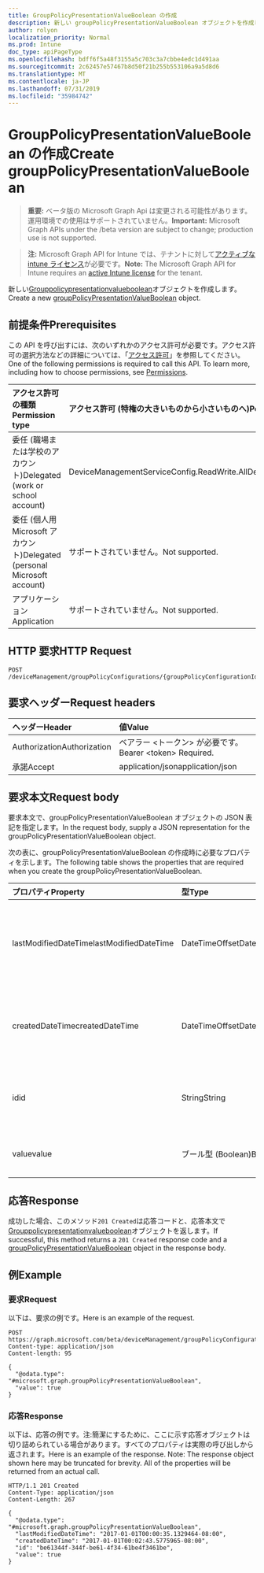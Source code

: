 ```yaml
---
title: GroupPolicyPresentationValueBoolean の作成
description: 新しい groupPolicyPresentationValueBoolean オブジェクトを作成します。
author: rolyon
localization_priority: Normal
ms.prod: Intune
doc_type: apiPageType
ms.openlocfilehash: bdff6f5a48f3155a5c703c3a7cbbe4edc1d491aa
ms.sourcegitcommit: 2c62457e57467b8d50f21b255b553106a9a5d8d6
ms.translationtype: MT
ms.contentlocale: ja-JP
ms.lasthandoff: 07/31/2019
ms.locfileid: "35984742"
---
```

# <a name="create-grouppolicypresentationvalueboolean"></a><span data-ttu-id="69a5b-103">GroupPolicyPresentationValueBoolean の作成</span><span class="sxs-lookup"><span data-stu-id="69a5b-103">Create groupPolicyPresentationValueBoolean</span></span>

> <span data-ttu-id="69a5b-104">**重要:** ベータ版の Microsoft Graph Api は変更される可能性があります。運用環境での使用はサポートされていません。</span><span class="sxs-lookup"><span data-stu-id="69a5b-104">**Important:** Microsoft Graph APIs under the /beta version are subject to change; production use is not supported.</span></span>

> <span data-ttu-id="69a5b-105">**注:** Microsoft Graph API for Intune では、テナントに対して[アクティブな intune ライセンス](https://go.microsoft.com/fwlink/?linkid=839381)が必要です。</span><span class="sxs-lookup"><span data-stu-id="69a5b-105">**Note:** The Microsoft Graph API for Intune requires an [active Intune license](https://go.microsoft.com/fwlink/?linkid=839381) for the tenant.</span></span>

<span data-ttu-id="69a5b-106">新しい[Grouppolicypresentationvalueboolean](../resources/intune-grouppolicy-grouppolicypresentationvalueboolean.md)オブジェクトを作成します。</span><span class="sxs-lookup"><span data-stu-id="69a5b-106">Create a new [groupPolicyPresentationValueBoolean](../resources/intune-grouppolicy-grouppolicypresentationvalueboolean.md) object.</span></span>

## <a name="prerequisites"></a><span data-ttu-id="69a5b-107">前提条件</span><span class="sxs-lookup"><span data-stu-id="69a5b-107">Prerequisites</span></span>
<span data-ttu-id="69a5b-p101">この API を呼び出すには、次のいずれかのアクセス許可が必要です。アクセス許可の選択方法などの詳細については、「[アクセス許可](/graph/permissions-reference)」を参照してください。</span><span class="sxs-lookup"><span data-stu-id="69a5b-p101">One of the following permissions is required to call this API. To learn more, including how to choose permissions, see [Permissions](/graph/permissions-reference).</span></span>

|<span data-ttu-id="69a5b-110">アクセス許可の種類</span><span class="sxs-lookup"><span data-stu-id="69a5b-110">Permission type</span></span>|<span data-ttu-id="69a5b-111">アクセス許可 (特権の大きいものから小さいものへ)</span><span class="sxs-lookup"><span data-stu-id="69a5b-111">Permissions (from most to least privileged)</span></span>|
|:---|:---|
|<span data-ttu-id="69a5b-112">委任 (職場または学校のアカウント)</span><span class="sxs-lookup"><span data-stu-id="69a5b-112">Delegated (work or school account)</span></span>|<span data-ttu-id="69a5b-113">DeviceManagementServiceConfig.ReadWrite.All</span><span class="sxs-lookup"><span data-stu-id="69a5b-113">DeviceManagementServiceConfig.ReadWrite.All</span></span>|
|<span data-ttu-id="69a5b-114">委任 (個人用 Microsoft アカウント)</span><span class="sxs-lookup"><span data-stu-id="69a5b-114">Delegated (personal Microsoft account)</span></span>|<span data-ttu-id="69a5b-115">サポートされていません。</span><span class="sxs-lookup"><span data-stu-id="69a5b-115">Not supported.</span></span>|
|<span data-ttu-id="69a5b-116">アプリケーション</span><span class="sxs-lookup"><span data-stu-id="69a5b-116">Application</span></span>|<span data-ttu-id="69a5b-117">サポートされていません。</span><span class="sxs-lookup"><span data-stu-id="69a5b-117">Not supported.</span></span>|

## <a name="http-request"></a><span data-ttu-id="69a5b-118">HTTP 要求</span><span class="sxs-lookup"><span data-stu-id="69a5b-118">HTTP Request</span></span>
<!-- {
  "blockType": "ignored"
}
-->
``` http
POST /deviceManagement/groupPolicyConfigurations/{groupPolicyConfigurationId}/definitionValues/{groupPolicyDefinitionValueId}/presentationValues
```

## <a name="request-headers"></a><span data-ttu-id="69a5b-119">要求ヘッダー</span><span class="sxs-lookup"><span data-stu-id="69a5b-119">Request headers</span></span>
|<span data-ttu-id="69a5b-120">ヘッダー</span><span class="sxs-lookup"><span data-stu-id="69a5b-120">Header</span></span>|<span data-ttu-id="69a5b-121">値</span><span class="sxs-lookup"><span data-stu-id="69a5b-121">Value</span></span>|
|:---|:---|
|<span data-ttu-id="69a5b-122">Authorization</span><span class="sxs-lookup"><span data-stu-id="69a5b-122">Authorization</span></span>|<span data-ttu-id="69a5b-123">ベアラー &lt;トークン&gt; が必要です。</span><span class="sxs-lookup"><span data-stu-id="69a5b-123">Bearer &lt;token&gt; Required.</span></span>|
|<span data-ttu-id="69a5b-124">承諾</span><span class="sxs-lookup"><span data-stu-id="69a5b-124">Accept</span></span>|<span data-ttu-id="69a5b-125">application/json</span><span class="sxs-lookup"><span data-stu-id="69a5b-125">application/json</span></span>|

## <a name="request-body"></a><span data-ttu-id="69a5b-126">要求本文</span><span class="sxs-lookup"><span data-stu-id="69a5b-126">Request body</span></span>
<span data-ttu-id="69a5b-127">要求本文で、groupPolicyPresentationValueBoolean オブジェクトの JSON 表記を指定します。</span><span class="sxs-lookup"><span data-stu-id="69a5b-127">In the request body, supply a JSON representation for the groupPolicyPresentationValueBoolean object.</span></span>

<span data-ttu-id="69a5b-128">次の表に、groupPolicyPresentationValueBoolean の作成時に必要なプロパティを示します。</span><span class="sxs-lookup"><span data-stu-id="69a5b-128">The following table shows the properties that are required when you create the groupPolicyPresentationValueBoolean.</span></span>

|<span data-ttu-id="69a5b-129">プロパティ</span><span class="sxs-lookup"><span data-stu-id="69a5b-129">Property</span></span>|<span data-ttu-id="69a5b-130">型</span><span class="sxs-lookup"><span data-stu-id="69a5b-130">Type</span></span>|<span data-ttu-id="69a5b-131">説明</span><span class="sxs-lookup"><span data-stu-id="69a5b-131">Description</span></span>|
|:---|:---|:---|
|<span data-ttu-id="69a5b-132">lastModifiedDateTime</span><span class="sxs-lookup"><span data-stu-id="69a5b-132">lastModifiedDateTime</span></span>|<span data-ttu-id="69a5b-133">DateTimeOffset</span><span class="sxs-lookup"><span data-stu-id="69a5b-133">DateTimeOffset</span></span>|<span data-ttu-id="69a5b-134">オブジェクトが最後に変更された日付と時刻。</span><span class="sxs-lookup"><span data-stu-id="69a5b-134">The date and time the object was last modified.</span></span> <span data-ttu-id="69a5b-135">[Grouppolicypresentationvalue](../resources/intune-grouppolicy-grouppolicypresentationvalue.md)から継承します。</span><span class="sxs-lookup"><span data-stu-id="69a5b-135">Inherited from [groupPolicyPresentationValue](../resources/intune-grouppolicy-grouppolicypresentationvalue.md)</span></span>|
|<span data-ttu-id="69a5b-136">createdDateTime</span><span class="sxs-lookup"><span data-stu-id="69a5b-136">createdDateTime</span></span>|<span data-ttu-id="69a5b-137">DateTimeOffset</span><span class="sxs-lookup"><span data-stu-id="69a5b-137">DateTimeOffset</span></span>|<span data-ttu-id="69a5b-138">オブジェクトが作成された日付と時刻。</span><span class="sxs-lookup"><span data-stu-id="69a5b-138">The date and time the object was created.</span></span> <span data-ttu-id="69a5b-139">[Grouppolicypresentationvalue](../resources/intune-grouppolicy-grouppolicypresentationvalue.md)から継承します。</span><span class="sxs-lookup"><span data-stu-id="69a5b-139">Inherited from [groupPolicyPresentationValue](../resources/intune-grouppolicy-grouppolicypresentationvalue.md)</span></span>|
|<span data-ttu-id="69a5b-140">id</span><span class="sxs-lookup"><span data-stu-id="69a5b-140">id</span></span>|<span data-ttu-id="69a5b-141">String</span><span class="sxs-lookup"><span data-stu-id="69a5b-141">String</span></span>|<span data-ttu-id="69a5b-142">エンティティのキー。</span><span class="sxs-lookup"><span data-stu-id="69a5b-142">Key of the entity.</span></span> <span data-ttu-id="69a5b-143">[Grouppolicypresentationvalue](../resources/intune-grouppolicy-grouppolicypresentationvalue.md)から継承します。</span><span class="sxs-lookup"><span data-stu-id="69a5b-143">Inherited from [groupPolicyPresentationValue](../resources/intune-grouppolicy-grouppolicypresentationvalue.md)</span></span>|
|<span data-ttu-id="69a5b-144">value</span><span class="sxs-lookup"><span data-stu-id="69a5b-144">value</span></span>|<span data-ttu-id="69a5b-145">ブール型 (Boolean)</span><span class="sxs-lookup"><span data-stu-id="69a5b-145">Boolean</span></span>|<span data-ttu-id="69a5b-146">関連付けられたプレゼンテーションのブール値。</span><span class="sxs-lookup"><span data-stu-id="69a5b-146">An boolean value for the associated presentation.</span></span>|



## <a name="response"></a><span data-ttu-id="69a5b-147">応答</span><span class="sxs-lookup"><span data-stu-id="69a5b-147">Response</span></span>
<span data-ttu-id="69a5b-148">成功した場合、このメソッド`201 Created`は応答コードと、応答本文で[Grouppolicypresentationvalueboolean](../resources/intune-grouppolicy-grouppolicypresentationvalueboolean.md)オブジェクトを返します。</span><span class="sxs-lookup"><span data-stu-id="69a5b-148">If successful, this method returns a `201 Created` response code and a [groupPolicyPresentationValueBoolean](../resources/intune-grouppolicy-grouppolicypresentationvalueboolean.md) object in the response body.</span></span>

## <a name="example"></a><span data-ttu-id="69a5b-149">例</span><span class="sxs-lookup"><span data-stu-id="69a5b-149">Example</span></span>

### <a name="request"></a><span data-ttu-id="69a5b-150">要求</span><span class="sxs-lookup"><span data-stu-id="69a5b-150">Request</span></span>
<span data-ttu-id="69a5b-151">以下は、要求の例です。</span><span class="sxs-lookup"><span data-stu-id="69a5b-151">Here is an example of the request.</span></span>
``` http
POST https://graph.microsoft.com/beta/deviceManagement/groupPolicyConfigurations/{groupPolicyConfigurationId}/definitionValues/{groupPolicyDefinitionValueId}/presentationValues
Content-type: application/json
Content-length: 95

{
  "@odata.type": "#microsoft.graph.groupPolicyPresentationValueBoolean",
  "value": true
}
```

### <a name="response"></a><span data-ttu-id="69a5b-152">応答</span><span class="sxs-lookup"><span data-stu-id="69a5b-152">Response</span></span>
<span data-ttu-id="69a5b-p105">以下は、応答の例です。注:簡潔にするために、ここに示す応答オブジェクトは切り詰められている場合があります。すべてのプロパティは実際の呼び出しから返されます。</span><span class="sxs-lookup"><span data-stu-id="69a5b-p105">Here is an example of the response. Note: The response object shown here may be truncated for brevity. All of the properties will be returned from an actual call.</span></span>
``` http
HTTP/1.1 201 Created
Content-Type: application/json
Content-Length: 267

{
  "@odata.type": "#microsoft.graph.groupPolicyPresentationValueBoolean",
  "lastModifiedDateTime": "2017-01-01T00:00:35.1329464-08:00",
  "createdDateTime": "2017-01-01T00:02:43.5775965-08:00",
  "id": "be61344f-344f-be61-4f34-61be4f3461be",
  "value": true
}
```





